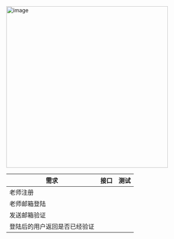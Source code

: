 <img width="426" alt="image" src="https://user-images.githubusercontent.com/8150260/174420634-21441938-24a4-4581-9c9d-8444686c99d3.png">


| 需求                         | 接口 | 测试 |
| ---------------------------- | ---- | ---- |
| 老师注册                     |      |      |
| 老师邮箱登陆                 |      |      |
| 发送邮箱验证                 |      |      |
| 登陆后的用户返回是否已经验证 |      |      |


